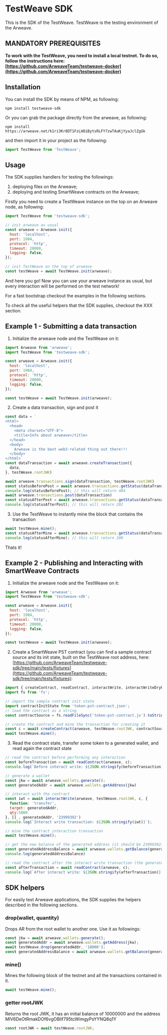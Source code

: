 # TestWeave SDK

This is the SDK of the TestWeave. TestWeave is the testing environment of the Arweave. 


## MANDATORY PREREQUISITES 

__To work with the TestWeave, you need to install a local testnet. To do so, follow the instructions here: [https://github.com/ArweaveTeam/testweave-docker](https://github.com/ArweaveTeam/testweave-docker)__


## Installation 

You can install the SDK by means of NPM, as following: 

```
npm install testweave-sdk
```

Or you can grab the package directly from the arweave, as following: 

```shell
npm install https://arweave.net/k1ri3Kr8DT1FzLHOiBytsRLFY7zwTAuKjYyaJclZgGk
```

and then import it in your project as the following: 

```javascript
import TestWeave from 'TestWeave';
```
## Usage

The SDK supplies handlers for testing the followings: 

1. deploying files on the Arweave;
2. deploying and testing SmartWeave contracts on the Arweave;

Firstly you need to create a TestWeave instance on the top on an Arweave node, as following: 

```javascript
import TestWeave from 'testweave-sdk';

// init arweave as usual
const arweave = Arweave.init({
  host: 'localhost',
  port: 1984,
  protocol: 'http',
  timeout: 20000,
  logging: false,
});

// init TestWeave on the top of arweave
const testWeave = await TestWeave.init(arweave);

```

And here you go! Now you can use your arweave instance as usual, but every interaction will be performed on the test network! 

For a fast bootstrap checkout the examples in the following sections.

To check all the useful helpers that the SDK supplies, checkout the XXX section. 

## Example 1 - Submitting a data transaction

1. Initialize the arweave node and the TestWeave on it:
   
```javascript
import Arweave from 'arweave';
import TestWeave from 'testweave-sdk';

const arweave = Arweave.init({
  host: 'localhost',
  port: 1984,
  protocol: 'http',
  timeout: 20000,
  logging: false,
}); 

const testWeave = await TestWeave.init(arweave);
```

2. Create a data transaction, sign and post it

```javascript
const data = `
<html>
  <head>
    <meta charset="UTF-8">
    <title>Info about arweave</title>
  </head>
  <body>
    Arweave is the best web3-related thing out there!!!
  </body>
</html>`
const dataTransaction = await arweave.createTransaction({
  data,
}, testWeave.rootJWK)

await arweave.transactions.sign(dataTransaction, testWeave.rootJWK)
const statusBeforePost = await arweave.transactions.getStatus(dataTransaction.id)
console.log(statusBeforePost); // this will return 404
await arweave.transactions.post(dataTransaction)
const statusAfterPost = await arweave.transactions.getStatus(dataTransaction.id)
console.log(statusAfterPost); // this will return 202
```

3. Use the TestWeave to instantly mine the block that contains the transaction

```javascript
await testWeave.mine();
const statusAfterMine = await arweave.transactions.getStatus(dataTransaction.id)
console.log(statusAfterMine); // this will return 200
```

Thats it! 

## Example 2 - Publishing and Interacting with SmartWeave Contracts

1. Initialize the arweave node and the TestWeave on it:
   
```javascript
import Arweave from 'arweave';
import TestWeave from 'testweave-sdk';

const arweave = Arweave.init({
  host: 'localhost',
  port: 1984,
  protocol: 'http',
  timeout: 20000,
  logging: false,
}); 

const testWeave = await TestWeave.init(arweave);
```

2. Create a SmartWeave PST contract (you can find a sample contract source and its init state, built on the TestWeave root address, here: [https://github.com/ArweaveTeam/testweave-sdk/tree/main/tests/fixtures](https://github.com/ArweaveTeam/testweave-sdk/tree/main/tests/fixtures):

```javascript
import { createContract, readContract, interactWrite, interactWriteDryRun } from 'smartweave';
import fs from 'fs';

// import the sample contract init state
import contractInitState from 'token-pst-contract.json';
// load the contract as a string
const contractSource = fs.readFileSync('token-pst-contract.js').toString();

// create the contract and mine the transaction for creating it
const c = await createContract(arweave, testWeave.rootJWK, contractSource, JSON.stringify(contractInitState));
await testWeave.mine();
```
3. Read the contract state, transfer some token to a generated wallet, and read again the contract state

```javascript
// read the contract before performing any interaction
const beforeTransaction = await readContract(arweave, c);
console.log(`Before interact write: ${JSON.stringify(beforeTransaction)}`)

// generate a wallet
const jkw = await arweave.wallets.generate();
const generatedAddr = await arweave.wallets.getAddress(jkw)

// interact with the contract
const iwt = await interactWrite(arweave, testWeave.rootJWK, c, {
  function: 'transfer',
  target: generatedAddr,
  qty:5000
}, [] , generatedAddr, '23999392')
console.log(`Interact write transaction: ${JSON.stringify(iwt)}`);

// mine the contract interaction transaction
await testWeave.mine();

// get the new balance of the generated address (it should be 23999392)
const generatedAddressBalance = await arweave.wallets.getBalance(generatedAddr)
console.log(generatedAddressBalance)

// read the contract after the interact write transaction (the generated wallet should own 5000 tokens)
const afterTransaction = await readContract(arweave, c);
console.log(`After interact write: ${JSON.stringify(afterTransaction)}`);
```
## SDK helpers

For easily test Arweave applications, the SDK supplies the helpers described in the following sections. 
### drop(wallet, quantity) 

Drops AR from the root wallet to another one. Use it as followings: 

```javascript
const jkw = await arweave.wallets.generate();
const generatedAddr = await arweave.wallets.getAddress(jkw);
await testWeave.drop(generatedAddr, '10000');
const generatedAddressBalance = await arweave.wallets.getBalance(generatedAddr) // returns 10000
```

### mine()

Mines the following block of the testnet and all the transactions contained in it.

```javascript
await testWeave.mine();
```

### getter rootJWK

Returns the root JWK, it has an initial balance of 10000000 and the address MlV6DeOtRmakDOf6vgOBlif795tcWimgyPsYYNQ8q1Y

```javascript
const rootJWK = await testWeave.rootJWK;
```






